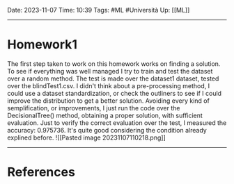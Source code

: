 Date: 2023-11-07
Time: 10:39
Tags: #ML #Università 
Up: [[ML]]

---
# Homework1

The first step taken to work on this homework works on finding a solution. To see if everything was well managed I try to train and test the dataset over a random method. The test is made over the dataset1 dataset, tested over the blindTest1.csv. I didn't think about a pre-processing method, I could use a dataset standardization, or check the outliners to see if I could improve the distribution to get a better solution. Avoiding every kind of semplification, or improvements, I just run the code over the DecisionalTree() method, obtaining a proper solution, with sufficient evaluation. Just to verify the correct evaluation over the test, I measured the accuracy: 0.975736. It's quite good considering the condition already explined before. 
![[Pasted image 20231107110218.png]]

---
# References
